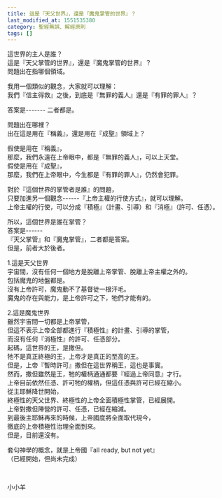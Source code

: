 ```yaml
---
title: 這是『天父世界』，還是『魔鬼掌管的世界』？
last_modified_at: 1551535380
category: 聖經無誤、解經原則
tags: []
---
```


<p>這世界的主人是誰？<br>
這是『天父掌管的世界』，還是『魔鬼掌管的世界』？<br>
問題出在指哪個領域。</p>

<p>我用一個類似的觀念，大家就可以理解：<br>
我們『信主得救』之後，到底是『無罪的義人』還是『有罪的罪人』？</p>

<p>答案是------- 二者都是。</p>

<p>問題出在哪裡？<br>
出在這是用在『稱義』，還是用在『成聖』領域上？</p>

<p>假使是用在『稱義』，<br>
那麼，我們永遠在上帝眼中，都是『無罪的義人』，可以上天堂。<br>
假使是用在『成聖』，<br>
那麼，我們在上帝眼中，今生都是『有罪的罪人』，仍然會犯罪。</p>

<p>對於『這個世界的掌管者是誰』的問題，<br>
只要加進另一個觀念------『上帝主權的行使方式』，就可以理解。<br>
上帝主權的行使，可以分成『積極』（計畫、引導）和『消極』（許可、任憑）。</p>

<p>所以，這個世界是誰在掌管？<br>
答案是------<br>
『天父掌管』和『魔鬼掌管』，二者都是答案。<br>
但是，前者大於後者。</p>

<p>1.這是天父世界<br>
宇宙間，沒有任何一個地方是脫離上帝掌管、脫離上帝主權之外的。<br>
包括魔鬼的地盤都是。<br>
沒有上帝許可，魔鬼動不了基督徒一根汗毛。<br>
魔鬼的存在與能力，是上帝許可之下，牠們才能有的。</p>

<p>2.這是魔鬼世界<br>
雖然宇宙間一切都是上帝掌管，<br>
但這不表示上帝全部都進行『積極性』的計畫、引導的掌管，<br>
而沒有任何『消極性』的許可、任憑部分。<br>
起碼，這世界的王，是撒但。<br>
牠不是真正終極的王，上帝才是真正的至高的王。<br>
但是，上帝『暫時許可』撒但在這世界稱王，這也是事實。<br>
然而，撒但雖然是王，牠的權柄通通都要『經過上帝同意』才行。<br>
上帝目前依然任憑、許可牠的權柄，但這任憑與許可已經在縮小。<br>
從主耶穌降世開始，<br>
終極性的天父世界、終極性的上帝全面積極性掌管，已經展開。<br>
上帝對撒但陣營的許可、任憑，已經在縮減。<br>
到最後主耶穌再來的時候，上帝國度將全面取代現今，<br>
徹底的上帝積極性治理全面到來。<br>
但是，目前還沒有。</p>

<p>套句神學的概念，就是上帝國『all ready, but not yet』<br>
（已經開始，但尚未完成）</p>

<p>&nbsp;</p>

<p>小小羊</p>

